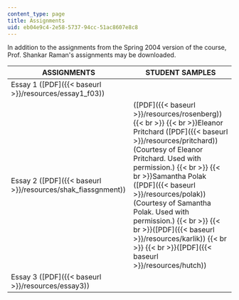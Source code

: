 ```yaml
---
content_type: page
title: Assignments
uid: eb04e9c4-2e58-5737-94cc-51ac8607e8c8
---
```


In addition to the assignments from the Spring 2004 version of the course, Prof. Shankar Raman's assignments may be downloaded.

| ASSIGNMENTS | STUDENT SAMPLES |
| --- | --- |
| Essay 1 ([PDF]({{< baseurl >}}/resources/essay1_f03)) | &nbsp; |
| Essay 2 ([PDF]({{< baseurl >}}/resources/shak_fiassgnment)) | ([PDF]({{< baseurl >}}/resources/rosenberg))  {{< br >}}  {{< br >}}Eleanor Pritchard ([PDF]({{< baseurl >}}/resources/pritchard)) (Courtesy of Eleanor Pritchard. Used with permission.)  {{< br >}}  {{< br >}}Samantha Polak ([PDF]({{< baseurl >}}/resources/polak)) (Courtesy of Samantha Polak. Used with permission.)  {{< br >}}  {{< br >}}([PDF]({{< baseurl >}}/resources/karlik))  {{< br >}}  {{< br >}}([PDF]({{< baseurl >}}/resources/hutch)) |
| Essay 3 ([PDF]({{< baseurl >}}/resources/essay3)) |